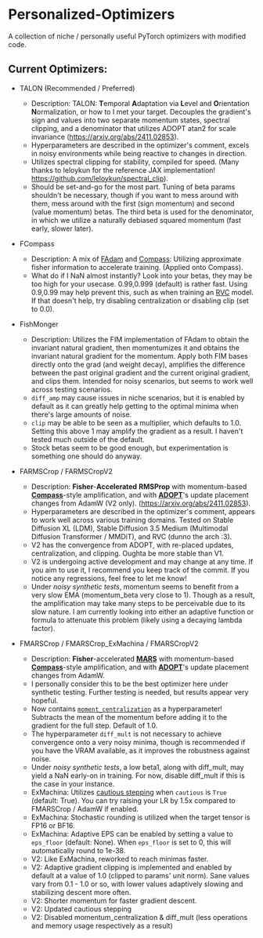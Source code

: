 # Personalized-Optimizers
A collection of niche / personally useful PyTorch optimizers with modified code.

## Current Optimizers:

* TALON (Recommended / Preferred)
  - Description: TALON: **T**emporal **A**daptation via **L**evel and **O**rientation **N**ormalization, or how to I met your target. Decouples the gradient's sign and values into two separate momentum states, spectral clipping, and a denominator that utilizes ADOPT atan2 for scale invariance (https://arxiv.org/abs/2411.02853).
  - Hyperparameters are described in the optimizer's comment, excels in noisy environments while being reactive to changes in direction.
  - Utilizes spectral clipping for stability, compiled for speed. (Many thanks to leloykun for the reference JAX implementation! https://github.com/leloykun/spectral_clip).
  - Should be set-and-go for the most part. Tuning of beta params shouldn't be necessary, though if you want to mess around with them, mess around with the first (sign momentum) and second (value momentum) betas. The third beta is used for the denominator, in which we utilize a naturally debiased squared momentum (fast early, slower later).

* FCompass
  - Description: A mix of [FAdam](https://github.com/lessw2020/FAdam_PyTorch/blob/main/fadam.py) and [Compass](https://github.com/lodestone-rock/compass_optimizer/blob/main/compass.py): Utilizing approximate fisher information to accelerate training. (Applied onto Compass).
  - What do if I NaN almost instantly? Look into your betas, they may be too high for your usecase. 0.99,0.999 (default) is rather fast. Using 0.9,0.99 may help prevent this, such as when training an [RVC](https://github.com/RVC-Project/Retrieval-based-Voice-Conversion-WebUI) model. If that doesn't help, try disabling centralization or disabling clip (set to 0.0).

* FishMonger
  - Description: Utilizes the FIM implementation of FAdam to obtain the invariant natural gradient, then momentumizes it and obtains the invariant natural gradient for the momentum. Apply both FIM bases directly onto the grad (and weight decay), amplifies the difference between the past original gradient and the current original gradient, and clips them. Intended for noisy scenarios, but seems to work well across testing scenarios.
  - `diff_amp` may cause issues in niche scenarios, but it is enabled by default as it can greatly help getting to the optimal minima when there's large amounts of noise.
  - `clip` may be able to be seen as a multiplier, which defaults to 1.0. Setting this above 1 may amplify the gradient as a result. I haven't tested much outside of the default.
  - Stock betas seem to be good enough, but experimentation is something one should do anyway.

* FARMSCrop / FARMSCropV2
  - Description: **Fisher**-**Accelerated** **RMSProp** with momentum-based **[Compass](https://github.com/lodestone-rock/compass_optimizer)**-style amplification, and with **[ADOPT](https://github.com/iShohei220/adopt)**'s update placement changes from AdamW (V2 only). (https://arxiv.org/abs/2411.02853).
  - Hyperparameters are described in the optimizer's comment, appears to work well across various training domains. Tested on Stable Diffusion XL (LDM), Stable Diffusion 3.5 Medium (Multimodal Diffusion Transformer / MMDiT), and RVC (dunno the arch :3).
  - V2 has the convergence from ADOPT, with re-placed updates, centralization, and clipping. Oughta be more stable than V1.
  - V2 is undergoing active development and may change at any time. If you aim to use it, I recommend you keep track of the commit. If you notice any regressions, feel free to let me know!
  - Under *noisy synthetic tests*, momentum seems to benefit from a very slow EMA (momentum_beta very close to 1). Though as a result, the amplification may take many steps to be perceivable due to its slow nature. I am currently looking into either an adaptive function or formula to attenuate this problem (likely using a decaying lambda factor).

* FMARSCrop / FMARSCrop_ExMachina / FMARSCropV2
  - Description: **Fisher**-accelerated **[MARS](https://arxiv.org/abs/2411.10438)** with momentum-based **[Compass](https://github.com/lodestone-rock/compass_optimizer)**-style amplification, and with **[ADOPT](https://github.com/iShohei220/adopt)**'s update placement changes from AdamW.
  - I personally consider this to be the best optimizer here under synthetic testing. Further testing is needed, but results appear very hopeful.
  - Now contains [`moment_centralization`](https://arxiv.org/abs/2207.09066) as a hyperparameter! Subtracts the mean of the momentum before adding it to the gradient for the full step. Default of 1.0.
  - The hyperparameter `diff_mult` is not necessary to achieve convergence onto a very noisy minima, though is recommended if you have the VRAM available, as it improves the robustness against noise.
  - Under *noisy synthetic tests*, a low beta1, along with diff_mult, may yield a NaN early-on in training. For now, disable diff_mult if this is the case in your instance.
  - ExMachina: Utilizes [cautious stepping](https://arxiv.org/abs/2411.16085) when `cautious` is `True` (default: True). You can try raising your LR by 1.5x compared to FMARSCrop / AdamW if enabled.
  - ExMachina: Stochastic rounding is utilized when the target tensor is FP16 or BF16.
  - ExMachina: Adaptive EPS can be enabled by setting a value to `eps_floor` (default: None). When `eps_floor` is set to 0, this will automatically round to 1e-38.
  - V2: Like ExMachina, reworked to reach minimas faster.
  - V2: Adaptive gradient clipping is implemented and enabled by default at a value of 1.0 (clipped to params' unit norm). Sane values vary from 0.1 - 1.0 or so, with lower values adaptively slowing and stabilizing descent more often.
  - V2: Shorter momentum for faster gradient descent.
  - V2: Updated cautious stepping
  - V2: Disabled momentum_centralization & diff_mult (less operations and memory usage respectively as a result)
